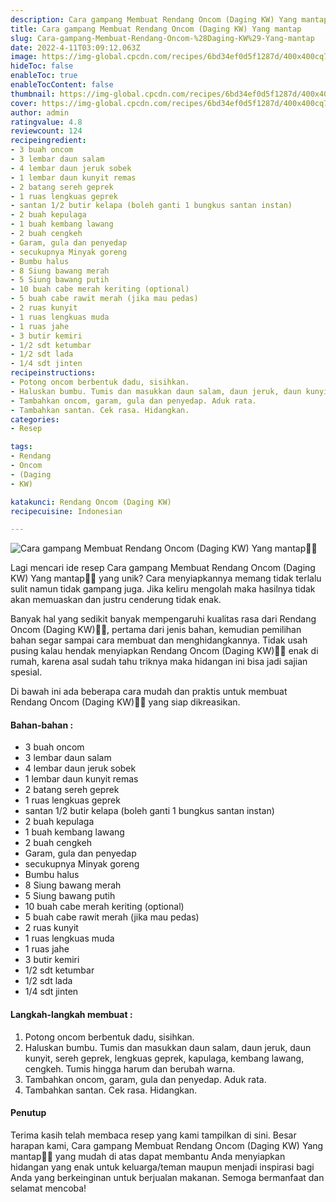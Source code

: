 ```yaml
---
description: Cara gampang Membuat Rendang Oncom (Daging KW) Yang mantap"
title: Cara gampang Membuat Rendang Oncom (Daging KW) Yang mantap
slug: Cara-gampang-Membuat-Rendang-Oncom-%28Daging-KW%29-Yang-mantap
date: 2022-4-11T03:09:12.063Z
image: https://img-global.cpcdn.com/recipes/6bd34ef0d5f1287d/400x400cq70/photo.jpg
hideToc: false
enableToc: true
enableTocContent: false
thumbnail: https://img-global.cpcdn.com/recipes/6bd34ef0d5f1287d/400x400cq70/photo.jpg
cover: https://img-global.cpcdn.com/recipes/6bd34ef0d5f1287d/400x400cq70/photo.jpg
author: admin
ratingvalue: 4.8
reviewcount: 124
recipeingredient:
- 3 buah oncom
- 3 lembar daun salam
- 4 lembar daun jeruk sobek
- 1 lembar daun kunyit remas
- 2 batang sereh geprek
- 1 ruas lengkuas geprek
- santan 1/2 butir kelapa (boleh ganti 1 bungkus santan instan)
- 2 buah kepulaga
- 1 buah kembang lawang
- 2 buah cengkeh
- Garam, gula dan penyedap
- secukupnya Minyak goreng
- Bumbu halus
- 8 Siung bawang merah
- 5 Siung bawang putih
- 10 buah cabe merah keriting (optional)
- 5 buah cabe rawit merah (jika mau pedas)
- 2 ruas kunyit
- 1 ruas lengkuas muda
- 1 ruas jahe
- 3 butir kemiri
- 1/2 sdt ketumbar
- 1/2 sdt lada
- 1/4 sdt jinten
recipeinstructions:
- Potong oncom berbentuk dadu, sisihkan.
- Haluskan bumbu. Tumis dan masukkan daun salam, daun jeruk, daun kunyit, sereh geprek, lengkuas geprek, kapulaga, kembang lawang, cengkeh. Tumis hingga harum dan berubah warna.
- Tambahkan oncom, garam, gula dan penyedap. Aduk rata.
- Tambahkan santan. Cek rasa. Hidangkan.
categories:
- Resep

tags:
- Rendang
- Oncom
- (Daging
- KW)

katakunci: Rendang Oncom (Daging KW)
recipecuisine: Indonesian

---
```


![Cara gampang Membuat Rendang Oncom (Daging KW) Yang mantap👩‍🍳](https://img-global.cpcdn.com/recipes/6bd34ef0d5f1287d/400x400cq70/photo.jpg)

Lagi mencari ide resep Cara gampang Membuat Rendang Oncom (Daging KW) Yang mantap👩‍🍳 yang unik? Cara menyiapkannya memang tidak terlalu sulit namun tidak gampang juga. Jika keliru mengolah maka hasilnya tidak akan memuaskan dan justru cenderung tidak enak.

Banyak hal yang sedikit banyak mempengaruhi kualitas rasa dari Rendang Oncom (Daging KW)👩‍🍳, pertama dari jenis bahan, kemudian pemilihan bahan segar sampai cara membuat dan menghidangkannya. Tidak usah pusing kalau hendak menyiapkan Rendang Oncom (Daging KW)👩‍🍳 enak di rumah, karena asal sudah tahu triknya maka hidangan ini bisa jadi sajian spesial.

Di bawah ini ada beberapa cara mudah dan praktis untuk membuat Rendang Oncom (Daging KW)👩‍🍳 yang siap dikreasikan.

<!--inarticleads1-->

#### Bahan-bahan :

- 3 buah oncom
- 3 lembar daun salam
- 4 lembar daun jeruk sobek
- 1 lembar daun kunyit remas
- 2 batang sereh geprek
- 1 ruas lengkuas geprek
- santan 1/2 butir kelapa (boleh ganti 1 bungkus santan instan)
- 2 buah kepulaga
- 1 buah kembang lawang
- 2 buah cengkeh
- Garam, gula dan penyedap
- secukupnya Minyak goreng
- Bumbu halus
- 8 Siung bawang merah
- 5 Siung bawang putih
- 10 buah cabe merah keriting (optional)
- 5 buah cabe rawit merah (jika mau pedas)
- 2 ruas kunyit
- 1 ruas lengkuas muda
- 1 ruas jahe
- 3 butir kemiri
- 1/2 sdt ketumbar
- 1/2 sdt lada
- 1/4 sdt jinten

<!--inarticleads2-->

#### Langkah-langkah membuat :

1. Potong oncom berbentuk dadu, sisihkan.
1. Haluskan bumbu. Tumis dan masukkan daun salam, daun jeruk, daun kunyit, sereh geprek, lengkuas geprek, kapulaga, kembang lawang, cengkeh. Tumis hingga harum dan berubah warna.
1. Tambahkan oncom, garam, gula dan penyedap. Aduk rata.
1. Tambahkan santan. Cek rasa. Hidangkan.

#### Penutup

Terima kasih telah membaca resep yang kami tampilkan di sini. Besar harapan kami, Cara gampang Membuat Rendang Oncom (Daging KW) Yang mantap👩‍🍳 yang mudah di atas dapat membantu Anda menyiapkan hidangan yang enak untuk keluarga/teman maupun menjadi inspirasi bagi Anda yang berkeinginan untuk berjualan makanan. Semoga bermanfaat dan selamat mencoba!